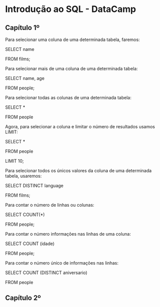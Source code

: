 # Introdução ao SQL - DataCamp

## Capítulo 1º

Para selecionar uma coluna de uma determinada tabela, faremos:

SELECT name

FROM films;

Para selecionar mais de uma coluna de uma determinada tabela:

SELECT name, age

FROM  people;

Para selecionar todas as colunas de uma determinada tabela: 

SELECT *

FROM people

Agora, para selecionar a coluna e limitar o número de resultados usamos LIMIT:

SELECT *

FROM people

LIMIT 10;

Para selecionar todos os únicos valores da coluna de uma determinada tabela, usaremos:

SELECT DISTINCT language

FROM films;

Para contar o número de linhas ou colunas:

SELECT COUNT(*) 

FROM people;

Para contar o número informações nas linhas de uma coluna:

SELECT COUNT (idade)

FROM people;

Para contar o número único de informações nas linhas:

SELECT COUNT (DISTINCT aniversario)

FROM people

## Capítulo 2º


